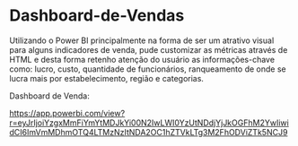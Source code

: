 # Dashboard-de-Vendas

Utilizando o Power BI principalmente na forma de ser um atrativo visual para alguns indicadores de venda, pude customizar as métricas através de HTML e desta forma retenho atenção do usuário as informações-chave como: lucro, custo, quantidade de funcionários, ranqueamento de onde se lucra mais por estabelecimento, região e categorias.

Dashboard de Venda:

https://app.powerbi.com/view?r=eyJrIjoiYzgxMmFiYmYtMDJkYi00N2IwLWI0YzUtNDdjYjJkOGFhM2YwIiwidCI6ImVmMDhmOTQ4LTMzNzItNDA2OC1hZTVkLTg3M2FhODViZTk5NCJ9
